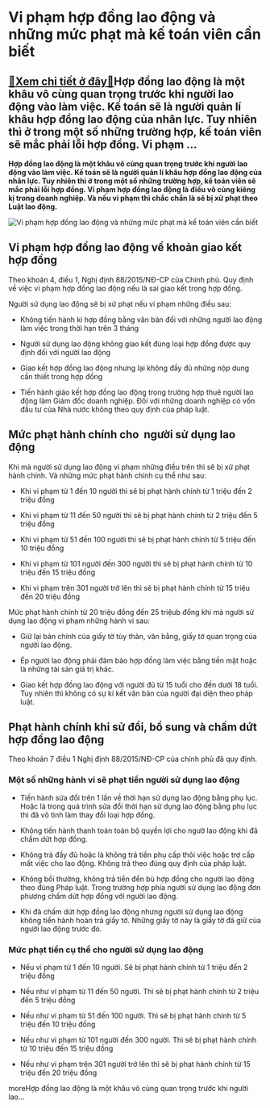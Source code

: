 Vi phạm hợp đồng lao động và những mức phạt mà kế toán viên cần biết
====================================================================

[:gift:Xem chi tiết ở đây:gift:](https://hddtvn.com/vi-pham-hop-dong-lao-dong-va-nhung-muc-phat-ma-ke-toan-vien-can-biet/)Hợp đồng lao động là một khâu vô cùng quan trọng trước khi người lao động vào làm việc. Kế toán sẽ là người quản lí khâu hợp đồng lao động của nhân lực. Tuy nhiên thì ở trong một số những trường hợp, kế toán viên sẽ mắc phải lỗi hợp đồng. Vi phạm …
--------------------------------------------------------------------------------------------------------------------------------------------------------------------------------------------------------------------------------------------------------

**Hợp đồng lao động là một khâu vô cùng quan trọng trước khi người lao động vào làm việc. Kế toán sẽ là người quản lí khâu hợp đồng lao động của nhân lực. Tuy nhiên thì ở trong một số những trường hợp, kế toán viên sẽ mắc phải lỗi hợp đồng. Vi phạm hợp đồng lao động là điều vô cùng kiêng kị trong doanh nghiệp. Và nếu vi phạm thì chắc chắn là sẽ bị xử phạt theo Luật lao động.**


![Vi phạm hợp đồng lao động và những mức phạt mà kế toán viên cần biết](https://hddtvn.com/wp-content/uploads/2021/01/cac-truong-hop-duoc-huy-bo-hop-dong.jpg)


Vi phạm hợp đồng lao động về khoản giao kết hợp đồng
----------------------------------------------------


Theo khoản 4, điều 1, Nghị định 88/2015/NĐ-CP của Chính phủ. Quy định về việc vi phạm hợp đồng lao động nếu là sai giao kết trong hợp đồng.


Người sử dụng lao động sẽ bị xử phạt nếu vi phạm những điều sau:




* Không tiến hành ki hợp đồng bằng văn bản đối với những người lao động làm việc trong thời hạn trên 3 tháng

* Người sử dụng lao động không giao kết đúng loại hợp đồng được quy định đối với người lao động

* Giao kết hợp đồng lao động nhưng lại không đầy đủ những nộp dung cần thiết trong hợp đồng

* Tiến hành giáo kết hợp đồng lao động trong trường hợp thuê người lao động làm Giám đốc doanh nghiệp. Đối với những doanh nghiệp có vốn đầu tư của Nhà nước không theo quy định của pháp luật.



Mức phạt hành chính cho  người sử dụng lao động
-----------------------------------------------


Khi mà người sử dụng lao động vi phạm những điều trên thì sẽ bị xử phạt hành chính. Và những mức phạt hành chính cụ thể như sau:




* Khi vi phạm từ 1 đến 10 người thì sẽ bị phạt hành chính từ 1 triệu đến 2 triệu đồng

* Khi vi phạm từ 11 đến 50 người thì sẽ bị phạt hành chính từ 2 triệu đến 5 triệu đồng

* Khi vi phạm từ 51 đến 100 người thì sẽ bị phạt hành chính từ 5 triệu đến 10 triệu đồng

* Khi vi phạm từ 101 người đến 300 người thì sẽ bị phạt hành chính từ 10 triệu đến 15 triệu đồng

* Khi vi phạm trên 301 người trở lên thì sẽ bị phạt hành chính từ 15 triệu đến 20 triệu đồng



Mức phạt hành chính từ 20 triệu đồng đến 25 triệub đồng khi mà người sử dụng lao động vi phạm những hành vi sau:




* Giữ lại bản chính của giấy tờ tùy thân, văn bằng, giấy tờ quan trọng của người lao động.

* Ép người lao động phải đảm bảo hợp đồng làm việc bằng tiền mặt hoặc là những tài sản giá trị khác.

* Giao kết hợp đồng lao động với người đủ từ 15 tuổi cho đến dưới 18 tuổi. Tuy nhiên thì không có sự kí kết văn bản của người đại diện theo pháp luật.



Phạt hành chính khi sử đổi, bổ sung và chấm dứt hợp đồng lao động
-----------------------------------------------------------------


Theo khoản 7 điều 1 Nghị định 88/2015/NĐ-CP của chính phủ đã quy định.


### Một số những hành vi sẽ phạt tiền người sử dụng lao động





* Tiến hành sửa đổi trên 1 lần về thời hạn sử dụng lao động bằng phụ lục. Hoặc là trong quá trình sửa đổi thời hạn sử dụng lao động bằng phụ lục thì đã vô tình làm thay đổi loại hợp đồng.

* Không tiến hành thanh toán toàn bộ quyền lợi cho ngườ lao động khi đã chấm dứt hợp đồng.

* Không trả đầy đủ hoặc là không trả tiền phụ cấp thôi việc hoặc trợ cấp mất việc cho lao động. Không trả theo đúng quy định của pháp luật.

* Không bồi thường, không trả tiền đền bù hợp đồng cho người lao động theo đúng Pháp luật. Trong trường hợp phía người sử dụng lao động đơn phương chấm dứt hợp đồng với người lao động.

* Khi đã chấm dứt hợp đồng lao động nhưng người sử dụng lao động không tiến hành hoàn trả giấy tờ. Những giấy tờ này là giấy tờ đã giữ của người lao động trước đó.



### Mức phạt tiền cụ thể cho người sử dụng lao động




* Nếu vi phạm từ 1 đến 10 người. Sẽ bị phạt hành chính từ 1 triệu đến 2 triệu đồng

* Nếu như vi phạm từ 11 đến 50 người. Thì sẽ bị phạt hành chính từ 2 triệu đến 5 triệu đồng

* Nếu như vi phạm từ 51 đến 100 người. Thì sẽ bị phạt hành chính từ 5 triệu đến 10 triệu đồng

* Nếu như vi phạm từ 101 người đến 300 người. Thì sẽ bị phạt hành chính từ 10 triệu đến 15 triệu đồng

* Nếu như vi phạm trên 301 người trở lên thì sẽ bị phạt hành chính từ 15 triệu đến 20 triệu đồng



moreHợp đồng lao động là một khâu vô cùng quan trọng trước khi người lao…

